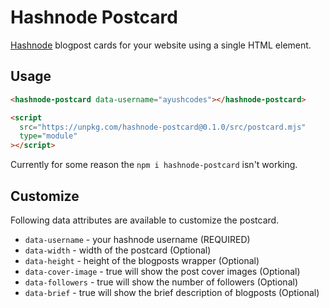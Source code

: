 # Hashnode Postcard

[Hashnode](https://hashnode.com/) blogpost cards for your website using a single HTML element.

## Usage

```html
<hashnode-postcard data-username="ayushcodes"></hashnode-postcard>

<script
  src="https://unpkg.com/hashnode-postcard@0.1.0/src/postcard.mjs"
  type="module"
></script>
```

Currently for some reason the `npm i hashnode-postcard` isn't working.

## Customize

Following data attributes are available to customize the postcard.

- `data-username` - your hashnode username (REQUIRED)
- `data-width` - width of the postcard (Optional)
- `data-height` - height of the blogposts wrapper (Optional)
- `data-cover-image` - true will show the post cover images (Optional)
- `data-followers` - true will show the number of followers (Optional)
- `data-brief` - true will show the brief description of blogposts (Optional)

